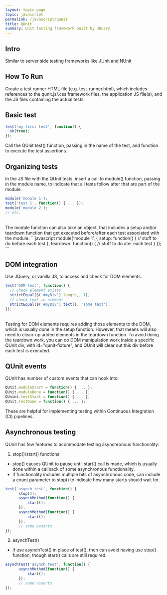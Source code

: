 ```yaml
---
layout: topic-page
topic: javascript
permalink: /javascript/qunit
title: QUnit
summary: Unit testing framework built by JQuery
---
```


## Intro
Similar to server side testing frameworks like JUnit and NUnit


## How To Run
Create a test runner HTML file (e.g. test-runner.html), which includes references to the qunit.js/.css framework files, the application JS file(s), and the JS files containing the actual tests.


## Basic test
``` javascript
test('my first test', function() {
  ok(true);
});
```
Call the QUnit test() function, passing in the name of the test, and function to execute the test assertions.


## Organizing tests
In the JS file with the QUnit tests, insert a call to module() function, passing in the module name, to indicate that all tests follow after that are part of the module.
``` javascript
module('module 1');
test('test 1', function() { ... });
module('module 2');
// etc.
```
<br/>
The module function can also take an object, that includes a setup and/or teardown function that get executed before/after each test associated with the module.
```javascript
module('module 1', {
  setup: function() {
    // stuff to do before each test
  }, 
  teardown: function() {
    // stuff to do ater each test
  }
});
```

## DOM integration
Use JQuery, or vanilla JS, to access and check for DOM elements.
``` javascript
test('DOM test', function() {
  // check element exists
  strictEqual($('#myDiv').length,, 1);
  // check text in element
  strictEqual($('#myDiv').text(), 'some text');
});
```
<br/>
Testing for DOM elements requires adding those elements to the DOM, which is usually done in the setup function. However, that means will also need to clean-up added elements in the teardown function. To avoid doing the teardown work, you can do DOM manipulation work inside a specific QUnit div, with id="qunit-fixture", and QUnit will clear out this div before each test is executed.


## QUnit events
QUnit has number of custom events that can hook into:
```javascript
QUnit.moduleStart = function() { ... };
QUnit.moduleDone = function() { ... };
QUnint.testStart = function() { ... };
QUnit.testDone = function() { ... };
```
These are helpful for implementing testing within Continuous Integration (CI) pipelines.


## Asynchronous testing
QUnit has few features to acommodate testing asynchronous functionality:
1. stop()/start() functions 
* stop() causes QUnit to pause until start() call is made, which is usually done within a callback of some asynchronous functionality.
* if functionality includes multiple bits of asynchronous code, can include a count parameter to stop() to indicate how many starts should wait for.
```javascript
test('asynch test', function() {
      stop(2);
      asynchMethod(function() {
          start();
      });
      asynchMethod(function() {
          start();
      });
      // some asserts
});
```

2. asynchTest()
* if use asynchTest() in place of test(), then can avoid having use stop() function, though start() calls are still required.
```javascript
asynchTest('asynch test', function() {
      asynchMethod(function() {
          start();
      });
      // some asserts
});
```
